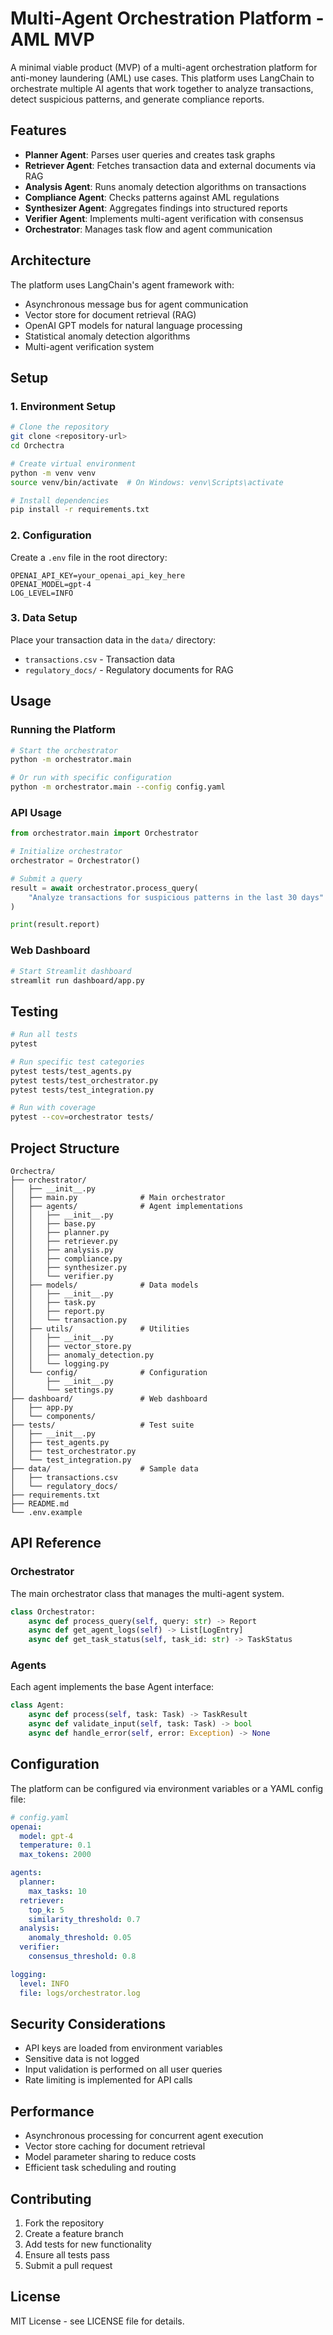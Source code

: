 # Multi-Agent Orchestration Platform - AML MVP

A minimal viable product (MVP) of a multi-agent orchestration platform for anti-money laundering (AML) use cases. This platform uses LangChain to orchestrate multiple AI agents that work together to analyze transactions, detect suspicious patterns, and generate compliance reports.

## Features

- **Planner Agent**: Parses user queries and creates task graphs
- **Retriever Agent**: Fetches transaction data and external documents via RAG
- **Analysis Agent**: Runs anomaly detection algorithms on transactions
- **Compliance Agent**: Checks patterns against AML regulations
- **Synthesizer Agent**: Aggregates findings into structured reports
- **Verifier Agent**: Implements multi-agent verification with consensus
- **Orchestrator**: Manages task flow and agent communication

## Architecture

The platform uses LangChain's agent framework with:
- Asynchronous message bus for agent communication
- Vector store for document retrieval (RAG)
- OpenAI GPT models for natural language processing
- Statistical anomaly detection algorithms
- Multi-agent verification system

## Setup

### 1. Environment Setup

```bash
# Clone the repository
git clone <repository-url>
cd Orchectra

# Create virtual environment
python -m venv venv
source venv/bin/activate  # On Windows: venv\Scripts\activate

# Install dependencies
pip install -r requirements.txt
```

### 2. Configuration

Create a `.env` file in the root directory:

```env
OPENAI_API_KEY=your_openai_api_key_here
OPENAI_MODEL=gpt-4
LOG_LEVEL=INFO
```

### 3. Data Setup

Place your transaction data in the `data/` directory:
- `transactions.csv` - Transaction data
- `regulatory_docs/` - Regulatory documents for RAG

## Usage

### Running the Platform

```bash
# Start the orchestrator
python -m orchestrator.main

# Or run with specific configuration
python -m orchestrator.main --config config.yaml
```

### API Usage

```python
from orchestrator.main import Orchestrator

# Initialize orchestrator
orchestrator = Orchestrator()

# Submit a query
result = await orchestrator.process_query(
    "Analyze transactions for suspicious patterns in the last 30 days"
)

print(result.report)
```

### Web Dashboard

```bash
# Start Streamlit dashboard
streamlit run dashboard/app.py
```

## Testing

```bash
# Run all tests
pytest

# Run specific test categories
pytest tests/test_agents.py
pytest tests/test_orchestrator.py
pytest tests/test_integration.py

# Run with coverage
pytest --cov=orchestrator tests/
```

## Project Structure

```
Orchectra/
├── orchestrator/
│   ├── __init__.py
│   ├── main.py              # Main orchestrator
│   ├── agents/              # Agent implementations
│   │   ├── __init__.py
│   │   ├── base.py
│   │   ├── planner.py
│   │   ├── retriever.py
│   │   ├── analysis.py
│   │   ├── compliance.py
│   │   ├── synthesizer.py
│   │   └── verifier.py
│   ├── models/              # Data models
│   │   ├── __init__.py
│   │   ├── task.py
│   │   ├── report.py
│   │   └── transaction.py
│   ├── utils/               # Utilities
│   │   ├── __init__.py
│   │   ├── vector_store.py
│   │   ├── anomaly_detection.py
│   │   └── logging.py
│   └── config/              # Configuration
│       ├── __init__.py
│       └── settings.py
├── dashboard/               # Web dashboard
│   ├── app.py
│   └── components/
├── tests/                   # Test suite
│   ├── __init__.py
│   ├── test_agents.py
│   ├── test_orchestrator.py
│   └── test_integration.py
├── data/                    # Sample data
│   ├── transactions.csv
│   └── regulatory_docs/
├── requirements.txt
├── README.md
└── .env.example
```

## API Reference

### Orchestrator

The main orchestrator class that manages the multi-agent system.

```python
class Orchestrator:
    async def process_query(self, query: str) -> Report
    async def get_agent_logs(self) -> List[LogEntry]
    async def get_task_status(self, task_id: str) -> TaskStatus
```

### Agents

Each agent implements the base Agent interface:

```python
class Agent:
    async def process(self, task: Task) -> TaskResult
    async def validate_input(self, task: Task) -> bool
    async def handle_error(self, error: Exception) -> None
```

## Configuration

The platform can be configured via environment variables or a YAML config file:

```yaml
# config.yaml
openai:
  model: gpt-4
  temperature: 0.1
  max_tokens: 2000

agents:
  planner:
    max_tasks: 10
  retriever:
    top_k: 5
    similarity_threshold: 0.7
  analysis:
    anomaly_threshold: 0.05
  verifier:
    consensus_threshold: 0.8

logging:
  level: INFO
  file: logs/orchestrator.log
```

## Security Considerations

- API keys are loaded from environment variables
- Sensitive data is not logged
- Input validation is performed on all user queries
- Rate limiting is implemented for API calls

## Performance

- Asynchronous processing for concurrent agent execution
- Vector store caching for document retrieval
- Model parameter sharing to reduce costs
- Efficient task scheduling and routing

## Contributing

1. Fork the repository
2. Create a feature branch
3. Add tests for new functionality
4. Ensure all tests pass
5. Submit a pull request

## License

MIT License - see LICENSE file for details. 